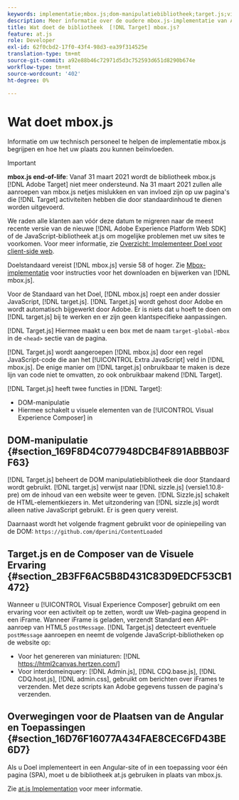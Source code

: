 ```yaml
---
keywords: implementatie;mbox.js;dom-manipulatiebibliotheek;target.js;visual experience composer;iframe;angular sites;single page-toepassingen;single page-app;SPA
description: Meer informatie over de oudere mbox.js-implementatie van Adobe Target. Migreer naar de Adobe Experience Platform Web SDK (AEP Web SDK) of naar de nieuwste versie van at.js.
title: Wat doet de bibliotheek  [!DNL Target] mbox.js?
feature: at.js
role: Developer
exl-id: 62f0cbd2-17f0-43f4-98d3-ea39f314525e
translation-type: tm+mt
source-git-commit: a92e88b46c72971d5d3c752593d651d8290b674e
workflow-type: tm+mt
source-wordcount: '402'
ht-degree: 0%

---
```


# Wat doet mbox.js

Informatie om uw technisch personeel te helpen de implementatie mbox.js begrijpen en hoe het uw plaats zou kunnen beïnvloeden.

>[!IMPORTANT]
>
>**mbox.js end-of-life**: Vanaf 31 maart 2021 wordt de bibliotheek mbox.js  [!DNL Adobe Target] niet meer ondersteund. Na 31 maart 2021 zullen alle aanroepen van mbox.js netjes mislukken en van invloed zijn op uw pagina&#39;s die [!DNL Target] activiteiten hebben die door standaardinhoud te dienen worden uitgevoerd.
>
>We raden alle klanten aan vóór deze datum te migreren naar de meest recente versie van de nieuwe [!DNL Adobe Experience Platform Web SDK] of de JavaScript-bibliotheek at.js om mogelijke problemen met uw sites te voorkomen. Voor meer informatie, zie [Overzicht: Implementeer Doel voor client-side web](/help/c-implementing-target/c-implementing-target-for-client-side-web/implement-target-for-client-side-web.md).

Doelstandaard vereist [!DNL mbox.js] versie 58 of hoger. Zie [Mbox-implementatie](/help/c-implementing-target/c-implementing-target-for-client-side-web/t-mbox-download/mbox-download.md#task_4EAE26BB84FD4E1D858F411AEDF4B420) voor instructies voor het downloaden en bijwerken van [!DNL mbox.js].

Voor de Standaard van het Doel, [!DNL mbox.js] roept een ander dossier JavaScript, [!DNL target.js]. [!DNL Target.js] wordt gehost door Adobe en wordt automatisch bijgewerkt door Adobe. Er is niets dat u hoeft te doen om [!DNL target.js] bij te werken en er zijn geen klantspecifieke aanpassingen.

[!DNL Target.js] Hiermee maakt u een box met de naam  `target-global-mbox` in de  `<head>` sectie van de pagina.

[!DNL Target.js] wordt aangeroepen  [!DNL mbox.js] door een regel JavaScript-code die aan het  [!UICONTROL Extra JavaScript] veld in  [!DNL mbox.js]. De enige manier om [!DNL target.js] onbruikbaar te maken is deze lijn van code niet te omvatten, zo ook onbruikbaar makend [!DNL Target].

[!DNL Target.js] heeft twee functies in  [!DNL Target]:

* DOM-manipulatie
* Hiermee schakelt u visuele elementen van de [!UICONTROL Visual Experience Composer] in

## DOM-manipulatie {#section_169F8D4C077948DCB4F891ABBB03FF63}

[!DNL Target.js] beheert de DOM manipulatiebibliotheek die door Standaard wordt gebruikt. [!DNL target.js] verwijst naar [!DNL sizzle.js] (versie1.10.8-pre) om de inhoud van een website weer te geven. [!DNL Sizzle.js] schakelt de HTML-elementkiezers in. Met uitzondering van [!DNL sizzle.js] wordt alleen native JavaScript gebruikt. Er is geen query vereist.

Daarnaast wordt het volgende fragment gebruikt voor de opiniepeiling van de DOM:
`https://github.com/dperini/ContentLoaded`

## Target.js en de Composer van de Visuele Ervaring {#section_2B3FF6AC5B8D431C83D9EDCF53CB1472}

Wanneer u [!UICONTROL Visual Experience Composer] gebruikt om een ervaring voor een activiteit op te zetten, wordt uw Web-pagina geopend in een iFrame. Wanneer iFrame is geladen, verzendt Standard een API-aanroep van HTML5 `postMessage`. [!DNL Target.js] detecteert eventuele  `postMessage` aanroepen en neemt de volgende JavaScript-bibliotheken op de website op:

* Voor het genereren van miniaturen: [!DNL https://html2canvas.hertzen.com/]
* Voor interdomeinquery: [!DNL Admin.js], [!DNL CDQ.base.js], [!DNL CDQ.host.js], [!DNL admin.css], gebruikt om berichten over iFrames te verzenden. Met deze scripts kan Adobe gegevens tussen de pagina&#39;s verzenden.

## Overwegingen voor de Plaatsen van de Angular en Toepassingen {#section_16D76F16077A434FAE8CEC6FD43BE6D7}

Als u Doel implementeert in een Angular-site of in een toepassing voor één pagina (SPA), moet u de bibliotheek at.js gebruiken in plaats van mbox.js.

Zie [at.js Implementation](/help/c-implementing-target/c-implementing-target-for-client-side-web/t-mbox-download/c-target-atjs-implementation/target-atjs-implementation.md#concept_8AC8D169E02944B1A547A0CAD97EAC17) voor meer informatie.
